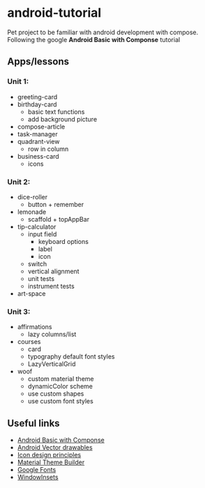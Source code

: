 android-tutorial
===============================================================================

Pet project to be familiar with android development with compose. Following
the google **Android Basic with Componse** tutorial

Apps/lessons
-------------------------------------------------------------------------------

### Unit 1:
- greeting-card
- birthday-card
    - basic text functions
    - add background picture
- compose-article
- task-manager
- quadrant-view
    - row in column
- business-card
    - icons

### Unit 2:
- dice-roller
    - button + remember
- lemonade
    - scaffold + topAppBar
- tip-calculator
    - input field
        - keyboard options
        - label
        - icon
    - switch
    - vertical alignment
    - unit tests
    - instrument tests
- art-space

### Unit 3:
- affirmations
    - lazy columns/list
- courses
    - card
    - typography default font styles
    - LazyVerticalGrid
- woof
    - custom material theme
    - dynamicColor scheme
    - use custom shapes
    - use custom font styles


Useful links
-------------------------------------------------------------------------------
- [Android Basic with Componse](https://developer.android.com/courses/android-basics-compose/course)
- [Android Vector drawables](https://developer.android.com/develop/ui/views/graphics/vector-drawable-resources)
- [Icon design principles](https://m3.material.io/styles/icons/designing-icons)
- [Material Theme Builder](https://m3.material.io/theme-builder#/custom)
- [Google Fonts](https://fonts.google.com/)
- [WindowInsets](https://developer.android.com/reference/android/view/WindowInsets)